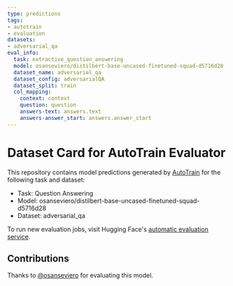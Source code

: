 ```yaml
---
type: predictions
tags:
- autotrain
- evaluation
datasets:
- adversarial_qa
eval_info:
  task: extractive_question_answering
  model: osanseviero/distilbert-base-uncased-finetuned-squad-d5716d28
  dataset_name: adversarial_qa
  dataset_config: adversarialQA
  dataset_split: train
  col_mapping:
    context: context
    question: question
    answers-text: answers.text
    answers-answer_start: answers.answer_start
---
```

# Dataset Card for AutoTrain Evaluator

This repository contains model predictions generated by [AutoTrain](https://huggingface.co/autotrain) for the following task and dataset:

* Task: Question Answering
* Model: osanseviero/distilbert-base-uncased-finetuned-squad-d5716d28
* Dataset: adversarial_qa

To run new evaluation jobs, visit Hugging Face's [automatic evaluation service](https://huggingface.co/spaces/autoevaluate/model-evaluator).

## Contributions

Thanks to [@osanseviero](https://huggingface.co/osanseviero) for evaluating this model.